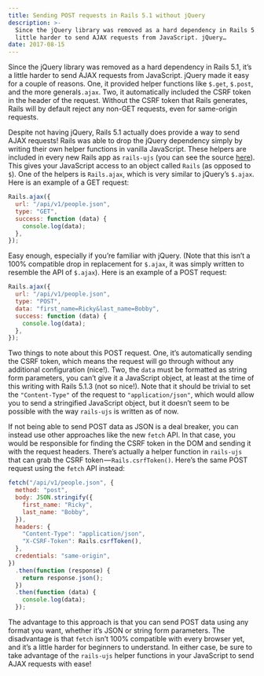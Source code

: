 ```yaml
---
title: Sending POST requests in Rails 5.1 without jQuery
description: >-
  Since the jQuery library was removed as a hard dependency in Rails 5.1, it’s a
  little harder to send AJAX requests from JavaScript. jQuery…
date: 2017-08-15
---
```


Since the jQuery library was removed as a hard dependency in Rails 5.1, it’s a little harder to send AJAX requests from JavaScript. jQuery made it easy for a couple of reasons. One, it provided helper functions like `$.get`, `$.post`, and the more general`$.ajax`. Two, it automatically included the CSRF token in the header of the request. Without the CSRF token that Rails generates, Rails will by default reject any non-GET requests, even for same-origin requests.

Despite not having jQuery, Rails 5.1 actually does provide a way to send AJAX requests! Rails was able to drop the jQuery dependency simply by writing their own helper functions in vanilla JavaScript. These helpers are included in every new Rails app as `rails-ujs` (you can see the source [here](https://github.com/rails/rails/tree/master/actionview/app/assets/javascripts)). This gives your JavaScript access to an object called `Rails` (as opposed to `$`). One of the helpers is `Rails.ajax`, which is very similar to jQuery’s `$.ajax`. Here is an example of a GET request:

```javascript
Rails.ajax({
  url: "/api/v1/people.json",
  type: "GET",
  success: function (data) {
    console.log(data);
  },
});
```

Easy enough, especially if you’re familiar with jQuery. (Note that this isn’t a 100% compatible drop in replacement for `$.ajax`, it was simply written to resemble the API of `$.ajax`). Here is an example of a POST request:

```javascript
Rails.ajax({
  url: "/api/v1/people.json",
  type: "POST",
  data: "first_name=Ricky&last_name=Bobby",
  success: function (data) {
    console.log(data);
  },
});
```

Two things to note about this POST request. One, it’s automatically sending the CSRF token, which means the request will go through without any additional configuration (nice!). Two, the `data` must be formatted as string form parameters, you can’t give it a JavaScript object, at least at the time of this writing with Rails 5.1.3 (not so nice!). Note that it should be trivial to set the `"Content-Type"` of the request to `"application/json"`, which would allow you to send a stringified JavaScript object, but it doesn’t seem to be possible with the way `rails-ujs` is written as of now.

If not being able to send POST data as JSON is a deal breaker, you can instead use other approaches like the new `fetch` API. In that case, you would be responsible for finding the CSRF token in the DOM and sending it with the request headers. There’s actually a helper function in `rails-ujs` that can grab the CSRF token — `Rails.csrfToken()`. Here’s the same POST request using the `fetch` API instead:

```javascript
fetch("/api/v1/people.json", {
  method: "post",
  body: JSON.stringify({
    first_name: "Ricky",
    last_name: "Bobby",
  }),
  headers: {
    "Content-Type": "application/json",
    "X-CSRF-Token": Rails.csrfToken(),
  },
  credentials: "same-origin",
})
  .then(function (response) {
    return response.json();
  })
  .then(function (data) {
    console.log(data);
  });
```

The advantage to this approach is that you can send POST data using any format you want, whether it’s JSON or string form parameters. The disadvantage is that `fetch` isn’t 100% compatible with every browser yet, and it’s a little harder for beginners to understand. In either case, be sure to take advantage of the `rails-ujs` helper functions in your JavaScript to send AJAX requests with ease!
